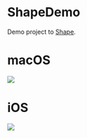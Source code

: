 # ShapeDemo

Demo project to [Shape](https://github.com/scchnxx/Shape).

# macOS

![](https://media.giphy.com/media/Xd0z6GcM27hy5a4Dga/giphy.gif)

# iOS

![](https://media.giphy.com/media/d9OLYHe3wJJc3hbMXr/giphy.gif)

